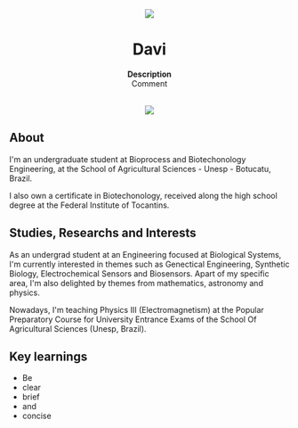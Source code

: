 <div align="center"><img src="app/src/main/res/mipmap-xhdpi/ic_launcher.png"></div>
<h1 align="center">Davi</h1>
<p align="center"><strong>Description</strong>
<br>Comment</p>
<br/>
<div align="center"><img src="demo.gif"></img></div>
<h2>About</h2>

I'm an undergraduate student at Bioprocess and Biotechonology Engineering, at the School of Agricultural Sciences - Unesp - Botucatu, Brazil.

I also own a certificate in Biotechonology, received along the high school degree at the Federal Institute of Tocantins.


<h2>Studies, Researchs and Interests</h2>

As an undergrad student at an Engineering focused at Biological Systems, I'm currently interested in themes such as Genectical Engineering, Synthetic Biology, Electrochemical Sensors and Biosensors. Apart of my specific area, I'm also delighted by themes from mathematics, astronomy and physics.

Nowadays, I'm teaching Physics III (Electromagnetism) at the Popular Preparatory Course for University Entrance Exams of the School Of Agricultural Sciences (Unesp, Brazil).

<h2>Key learnings</h2>

- Be 
- clear
- brief 
- and 
- concise


